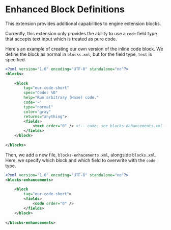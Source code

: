 # Enhanced Block Definitions

This extension provides additional capabilities to engine extension blocks.

Currently, this extension only provides the ability to use a `code` field type that accepts text input which is treated as pure code.

Here's an example of creating our own version of the inline code block. We define the block as normal in `blocks.xml`, but for the field type, `text` is specified.

```xml
<?xml version="1.0" encoding="UTF-8" standalone="no"?>
<blocks>
	
	<block
		tag="our-code-short"
		spec="Code: %0"
		help="Run arbitrary (Haxe) code."
		code='~'
		type="normal"
		color="gray"
		returns="anything">
		<fields>
			<text order="0" /> <!-- code: see blocks-enhancements.xml -->
		</fields>
	</block>
	
</blocks>
```

Then, we add a new file, `blocks-enhacements.xml`, alongside `blocks.xml`. Here, we specify which block and which field to overwrite with the `code` type.

```xml
<?xml version="1.0" encoding="UTF-8" standalone="no"?>
<blocks-enhancements>
	
	<block
		tag="our-code-short">
		<fields>
			<code order="0" />
		</fields>
	</block>
	
</blocks-enhancements>
```
